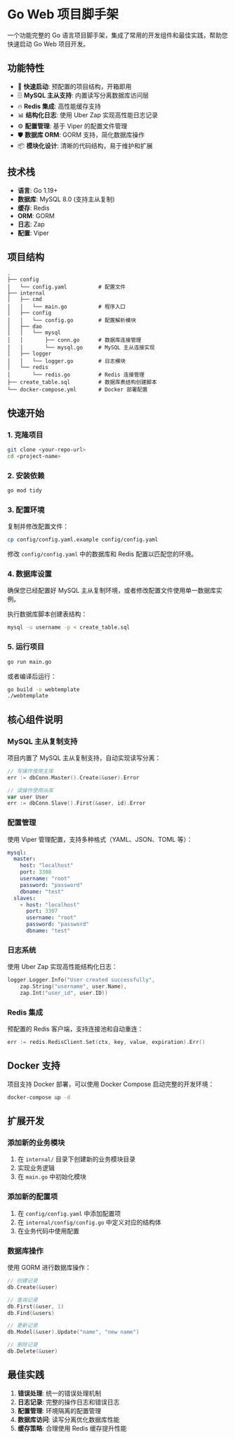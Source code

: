 # Go Web 项目脚手架

一个功能完整的 Go 语言项目脚手架，集成了常用的开发组件和最佳实践，帮助您快速启动 Go Web 项目开发。

## 功能特性

- 🚀 **快速启动**: 预配置的项目结构，开箱即用
- 🗄️ **MySQL 主从支持**: 内置读写分离数据库访问层
- 🔥 **Redis 集成**: 高性能缓存支持
- 📊 **结构化日志**: 使用 Uber Zap 实现高性能日志记录
- ⚙️ **配置管理**: 基于 Viper 的配置文件管理
- 🛡️ **数据库 ORM**: GORM 支持，简化数据库操作
- 📦 **模块化设计**: 清晰的代码结构，易于维护和扩展

## 技术栈

- **语言**: Go 1.19+
- **数据库**: MySQL 8.0 (支持主从复制)
- **缓存**: Redis
- **ORM**: GORM
- **日志**: Zap
- **配置**: Viper

## 项目结构

```
.
├── config
│   └── config.yaml          # 配置文件
├── internal
│   ├── cmd
│   │   └── main.go          # 程序入口
│   ├── config
│   │   └── config.go        # 配置解析模块
│   ├── dao
│   │   └── mysql
│   │       ├── conn.go      # 数据库连接管理
│   │       └── mysql.go     # MySQL 主从连接实现
│   ├── logger
│   │   └── logger.go        # 日志模块
│   └── redis
│       └── redis.go         # Redis 连接管理
├── create_table.sql         # 数据库表结构创建脚本
└── docker-compose.yml       # Docker 部署配置
```

## 快速开始

### 1. 克隆项目

```bash
git clone <your-repo-url>
cd <project-name>
```

### 2. 安装依赖

```bash
go mod tidy
```

### 3. 配置环境

复制并修改配置文件：

```bash
cp config/config.yaml.example config/config.yaml
```

修改 `config/config.yaml` 中的数据库和 Redis 配置以匹配您的环境。

### 4. 数据库设置

确保您已经配置好 MySQL 主从复制环境，或者修改配置文件使用单一数据库实例。

执行数据库脚本创建表结构：

```bash
mysql -u username -p < create_table.sql
```

### 5. 运行项目

```bash
go run main.go
```

或者编译后运行：

```bash
go build -o webtemplate
./webtemplate
```

## 核心组件说明

### MySQL 主从复制支持

项目内置了 MySQL 主从复制支持，自动实现读写分离：

```go
// 写操作使用主库
err := dbConn.Master().Create(&user).Error

// 读操作使用从库
var user User
err := dbConn.Slave().First(&user, id).Error
```

### 配置管理

使用 Viper 管理配置，支持多种格式（YAML、JSON、TOML 等）：

```yaml
mysql:
  master:
    host: "localhost"
    port: 3308
    username: "root"
    password: "password"
    dbname: "test"
  slaves:
    - host: "localhost"
      port: 3307
      username: "root"
      password: "password"
      dbname: "test"
```

### 日志系统

使用 Uber Zap 实现高性能结构化日志：

```go
logger.Logger.Info("User created successfully", 
    zap.String("username", user.Name),
    zap.Int("user_id", user.ID))
```

### Redis 集成

预配置的 Redis 客户端，支持连接池和自动重连：

```go
err := redis.RedisClient.Set(ctx, key, value, expiration).Err()
```

## Docker 支持

项目支持 Docker 部署，可以使用 Docker Compose 启动完整的开发环境：

```bash
docker-compose up -d
```

## 扩展开发

### 添加新的业务模块

1. 在 `internal/` 目录下创建新的业务模块目录
2. 实现业务逻辑
3. 在 `main.go` 中初始化模块

### 添加新的配置项

1. 在 `config/config.yaml` 中添加配置项
2. 在 `internal/config/config.go` 中定义对应的结构体
3. 在业务代码中使用配置

### 数据库操作

使用 GORM 进行数据库操作：

```go
// 创建记录
db.Create(&user)

// 查询记录
db.First(&user, 1)
db.Find(&users)

// 更新记录
db.Model(&user).Update("name", "new name")

// 删除记录
db.Delete(&user)
```

## 最佳实践

1. **错误处理**: 统一的错误处理机制
2. **日志记录**: 完整的操作日志和错误日志
3. **配置管理**: 环境隔离的配置管理
4. **数据库访问**: 读写分离优化数据库性能
5. **缓存策略**: 合理使用 Redis 缓存提升性能
